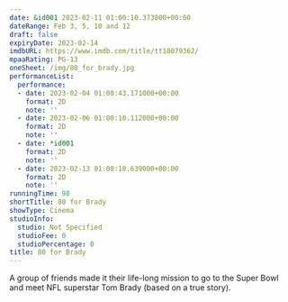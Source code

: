 ```yaml
---
date: &id001 2023-02-11 01:00:10.373000+00:00
dateRange: Feb 3, 5, 10 and 12
draft: false
expiryDate: 2023-02-14
imdbURL: https://www.imdb.com/title/tt18079362/
mpaaRating: PG-13
oneSheet: /img/80_for_brady.jpg
performanceList:
  performance:
  - date: 2023-02-04 01:00:43.171000+00:00
    format: 2D
    note: ''
  - date: 2023-02-06 01:00:10.112000+00:00
    format: 2D
    note: ''
  - date: *id001
    format: 2D
    note: ''
  - date: 2023-02-13 01:00:10.639000+00:00
    format: 2D
    note: ''
runningTime: 98
shortTitle: 80 for Brady
showType: Cinema
studioInfo:
  studio: Not Specified
  studioFee: 0
  studioPercentage: 0
title: 80 for Brady
---
```


A group of friends made it their life-long mission to go to the Super Bowl and meet NFL superstar Tom Brady (based on a true story).